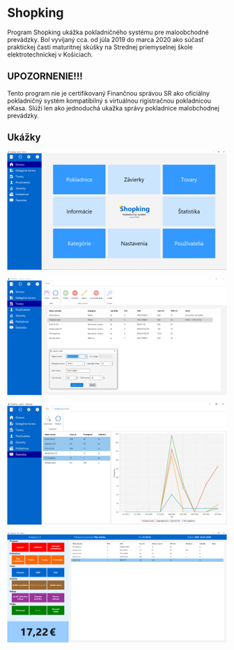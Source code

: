 # Shopking
Program Shopking ukážka pokladničného systému pre maloobchodné prevádzky. Bol vyvíjaný cca. od júla 2019 do marca 2020 ako súčasť praktickej časti maturitnej skúšky na Strednej priemyselnej škole elektrotechnickej v Košiciach.

## UPOZORNENIE!!!
Tento program nie je certifikovaný Finančnou správou SR ako oficiálny pokladničný systém kompatibilný s virtuálnou rigistračnou pokladnicou eKasa. Slúži len ako jednoduchá ukažka správy pokladnice malobchodnej prevádzky.

## Ukážky
![Example 1](examples/example1.png "Úvodná obrazovka prostredia pre administrátora")

![Example 2](examples/example2.png "Zoznam predávaných tovarov")

![Example 3](examples/example3.png "Zobrazenie štatistiky predajnosti jednotlivých výrobkov")

![Example 4](examples/example5.png "Úvodná obrazovka prostredia pre pokladníka")
